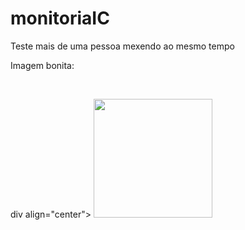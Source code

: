# monitoriaIC
Teste mais de uma pessoa mexendo ao mesmo tempo

Imagem bonita:

<br>

div align="center">
  <img height="190em"  src="https://encrypted-tbn0.gstatic.com/images?q=tbn:ANd9GcTszs7D245Qu18fySN24G2h4Dj3E_9qsMighlBj8aHT3g&s">
</div>
